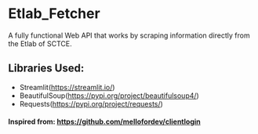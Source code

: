 # Etlab_Fetcher

A fully functional Web API that works by scraping information directly from the Etlab of SCTCE. 

## Libraries Used:
- Streamlit(https://streamlit.io/)
- BeautifulSoup(https://pypi.org/project/beautifulsoup4/)
- Requests(https://pypi.org/project/requests/)

#### Inspired from: https://github.com/mellofordev/clientlogin
